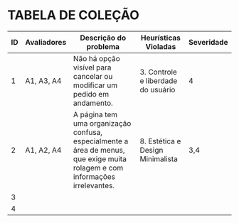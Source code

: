 
# TABELA DE COLEÇÃO

| ID  | Avaliadores | Descrição do problema | Heurísticas Violadas | Severidade |
| --- | ---------- | --------------------- | -------------------- | ---------- |
| 1   | A1, A3, A4      |  Não há opção visível para cancelar ou modificar um pedido em andamento.                     | 3. Controle e liberdade do usuário                     | 4           |
| 2   | A1, A2, A4           | A página tem uma organização confusa, especialmente a área de menus, que exige muita rolagem e com informações irrelevantes.                      |          8. Estética e Design Minimalista            |  3,4          |
| 3   |            |                       |                      |            |
| 4   |            |                       |                      |            |



